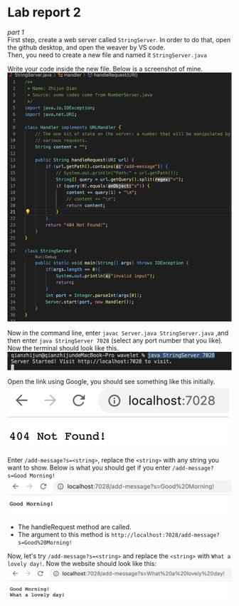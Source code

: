 # Lab report 2
*part 1*  
First step, create a web server called `StringServer`. In order to do that, open the github desktop, and open the weaver by VS code.  
Then, you need to create a new file and named it `StringServer.java`    
  
Write your code inside the new file. Below is a screenshot of mine.  
![code1](https://github.com/zhqian-mia/CSE-15l-lab-report2/blob/main/%E6%88%AA%E5%B1%8F2023-04-24%20%E4%B8%8B%E5%8D%881.24.35.png?raw=true)  
  
Now in the command line, enter `javac Server.java StringServer.java` ,and then enter `java StringServer 7028`  (select any port number that you like).  
Now the terminal should look like this.
![terminal](https://github.com/zhqian-mia/CSE-15l-lab-report2/blob/main/%E6%88%AA%E5%B1%8F2023-04-24%20%E4%B8%8B%E5%8D%881.26.31.png?raw=true)  
  
Open the link using Google, you should see something like this initially.  
![initial website](https://github.com/zhqian-mia/CSE-15l-lab-report2/blob/main/%E6%88%AA%E5%B1%8F2023-04-24%20%E4%B8%8B%E5%8D%881.33.30.png?raw=true)
  
Enter `/add-message?s=<string>`, replace the `<string>` with any string you want to show. Below is what you should get if you enter `/add-message?s=Good Morning!`  
![morning](https://github.com/zhqian-mia/CSE-15l-lab-report2/blob/main/%E6%88%AA%E5%B1%8F2023-04-24%20%E4%B8%8B%E5%8D%881.34.14.png?raw=true)
* The handleRequest method are called.  
* The argument to this method is `http://localhost:7028/add-message?s=Good%20Morning!`  

  
Now, let's try `/add-message?s=<string>` and replace the `<string>` with `What a lovely day!`. Now the website should look like this:
![lovely](https://github.com/zhqian-mia/CSE-15l-lab-report2/blob/main/%E6%88%AA%E5%B1%8F2023-04-24%20%E4%B8%8B%E5%8D%881.34.39.png?raw=true)


